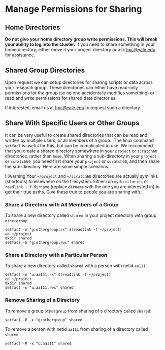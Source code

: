 # Manage Permissions for Sharing

## Home Directories

**Do not give your home directory group write permissions. This will break your ability to log into the cluster.**  If you need to share something in your home directory, either move it your project directory or ask [hpc@yale.edu](mailto:hpc@yale.edu) for assistance.

## Shared Group Directories

Upon request we can setup directories for sharing scripts or data across your research group. These directories can either have read-only permissions for the group (so no one accidentally modifies something) or read and write permissions for shared data directories.

If interested, email us at [hpc@yale.edu](mailto:hpc@yale.edu) to request such a directory.

## Share With Specific Users or Other Groups

It can be very useful to create shared directories that can be read and written by multiple users, or all members of a group.  The linux command `setfacl` is useful for this, but can be complicated to use. We recommend that you create a shared directory somewhere in your `project` or `scratch60` directories, rather than `home`. When sharing a sub-directory in your `project` or `scratch60`, you need first share your `project` or `scratch60`, and then share the sub-directory. Here are some simple scenarios.  

!!!warning
    Your `~/project` and `~/scratch60` directories are actually symlinks (shortcuts) to elsewhere on the filesystem. Either run `mydirectories` or `readlink - f dirname` (replace `dirname` with the one you are interested in) to get their true paths. Give these true to people you are sharing with.

### Share a Directory with All Members of a Group

To share a new directory called `shared` in your project directory with group `othergroup`:

```
setfacl -m "g:othergroup:rx" $(readlink -f ~/project)
cd ~/project
mkdir shared
setfacl -m "g:othergroup:rwx" shared
```

### Share a Directory with a Particular Person

To share a new directory called `shared` with a person with netid `aa111`:

```
setfacl -m "u:aa111:rx" $(readlink -f ~/project)
cd ~/project
mkdir shared
setfacl -m "u:aa111:rwx" shared
```

### Remove Sharing of a Directory

To remove a group `othergroup` from sharing of a directory called `shared`:

```
setfacl -R -x "g:othergroup" shared
```

To remove a person with netid `aa111` from sharing of a directory called `shared`:

```
setfacl -R -x "u:aa111" shared
```

